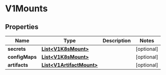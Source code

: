 
# V1Mounts

## Properties
Name | Type | Description | Notes
------------ | ------------- | ------------- | -------------
**secrets** | [**List&lt;V1K8sMount&gt;**](V1K8sMount.md) |  |  [optional]
**configMaps** | [**List&lt;V1K8sMount&gt;**](V1K8sMount.md) |  |  [optional]
**artifacts** | [**List&lt;V1ArtifactMount&gt;**](V1ArtifactMount.md) |  |  [optional]



